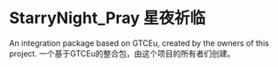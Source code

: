 # StarryNight_Pray 星夜祈临
An integration package based on GTCEu, created by the owners of this project.
一个基于GTCEu的整合包，由这个项目的所有者们创建。
